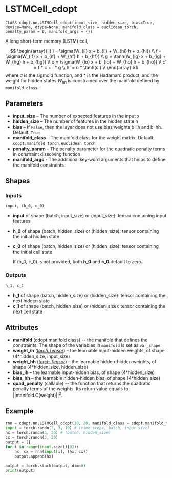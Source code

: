 # LSTMCell_cdopt

`CLASS cdopt.nn.LSTMCell_cdopt(input_size, hidden_size, bias=True, device=None, dtype=None, manifold_class = euclidean_torch, penalty_param = 0, manifold_args = {})`

A long short-term memory (LSTM) cell,


$$
\begin{array}{ll} i = \sigma(W_{ii} x + b_{ii} + W_{hi} h + b_{hi}) \\ f = \sigma(W_{if} x + b_{if} + W_{hf} h + b_{hf}) \\ g = \tanh(W_{ig} x + b_{ig} + W_{hg} h + b_{hg}) \\ o = \sigma(W_{io} x + b_{io} + W_{ho} h + b_{ho}) \\ c' = f * c + i * g \\ h' = o * \tanh(c') \\ \end{array}
$$
where $\sigma$ is the sigmoid function, and $*$ is the Hadamard product, and the weight for hidden states $W_{hh}$ is constrained over the manifold defined by `manifold_class`. 



## Parameters

- **input_size** – The number of expected features in the input x
- **hidden_size** – The number of features in the hidden state h
- **bias** – If `False`, then the layer does not use bias weights b_ih and b_hh. Default: `True`
- **manifold_class** – The manifold class for the weight matrix. Default: `cdopt.manifold_torch.euclidean_torch`
- **penalty_param** – The penalty parameter for the quadratic penalty terms in constraint dissolving function
- **manifold_args** - The additional key-word arguments that helps to define the manifold constraints. 



## Shapes

### Inputs

`input, (h_0, c_0)`

- **input** of shape (batch, input_size) or (input_size): tensor containing input features

- **h_0** of shape (batch, hidden_size) or (hidden_size): tensor containing the initial hidden state

- **c_0** of shape (batch, hidden_size) or (hidden_size): tensor containing the initial cell state

  If (h_0, c_0) is not provided, both **h_0** and **c_0** default to zero.



### Outputs

`h_1, c_1`

- **h_1** of shape (batch, hidden_size) or (hidden_size): tensor containing the next hidden state
- **c_1** of shape (batch, hidden_size) or (hidden_size): tensor containing the next cell state



## Attributes

- **manifold** (cdopt manifold class) -- the manifold that defines the constraints.  The shape of the variables in `manifold` is set as `var_shape`. 
- **weight_ih** ([*torch.Tensor*](https://pytorch.org/docs/stable/tensors.html#torch.Tensor)) – the learnable input-hidden weights, of shape (4*hidden_size, input_size)
- **weight_hh** ([*torch.Tensor*](https://pytorch.org/docs/stable/tensors.html#torch.Tensor)) – the learnable hidden-hidden weights, of shape (4*hidden_size, hidden_size)
- **bias_ih** – the learnable input-hidden bias, of shape (4*hidden_size)
- **bias_hh** – the learnable hidden-hidden bias, of shape (4*hidden_size)
- **quad_penalty** (callable) -- the function that returns the quadratic penalty terms of the weights. Its return value equals to $||\mathrm{manifold.C}(\mathrm{weight})||^2$. 





## Example

```python
rnn = cdopt.nn.LSTMCell_cdopt(10, 20, manifold_class = cdopt.manifold_torch.stiefel_torch) # (input_size, hidden_size)
input = torch.randn(2, 3, 10) # (time_steps, batch, input_size)
hx = torch.randn(3, 20) # (batch, hidden_size)
cx = torch.randn(3, 20)
output = []
for i in range(input.size()[0]):
    hx, cx = rnn(input[i], (hx, cx))
    output.append(hx)

output = torch.stack(output, dim=0)
print(output)
```

